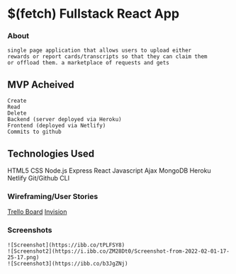 # $(fetch) Fullstack React App #
### About ###
    single page application that allows users to upload either
    rewards or report cards/transcripts so that they can claim them
    or offload them. a marketplace of requests and gets

## MVP Acheived ##
    Create
    Read
    Delete
    Backend (server deployed via Heroku)
    Frontend (deployed via Netlify)
    Commits to github    
## Technologies Used ##

HTML5
CSS
Node.js
Express
React
Javascript
Ajax
MongoDB
Heroku
Netlify
Git/Github
CLI

### Wireframing/User Stories ###

[Trello Board](https://trello.com/b/kDEyEfPe/project-3)
[Invision](https://aprillove.invisionapp.com/freehand/Project-3-rLz8irR65)

### Screenshots ###
    ![Screenshot](https://ibb.co/tPLFSY8)
    ![Screenshot2](https://i.ibb.co/ZM28Dt0/Screenshot-from-2022-02-01-17-25-17.png)
    ![Screenshot3](https://ibb.co/b3JgZNj)


